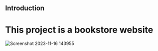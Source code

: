 ## Introduction
# This project is a bookstore website
![Screenshot 2023-11-16 143955](https://github.com/chip1911/Web-Project/assets/125810931/8237852c-d5de-455b-a2aa-d1879ece5b19)
